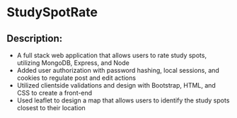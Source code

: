 # StudySpotRate

## Description: <br>

- A full stack web application that allows users to rate study spots, utilizing MongoDB, Express, and Node <br>
- Added user authorization with password hashing, local sessions, and cookies to regulate post and edit actions <br>
- Utilized clientside validations and design with Bootstrap, HTML, and CSS to create a front-end <br>
- Used leaflet to design a map that allows users to identify the study spots closest to their location
